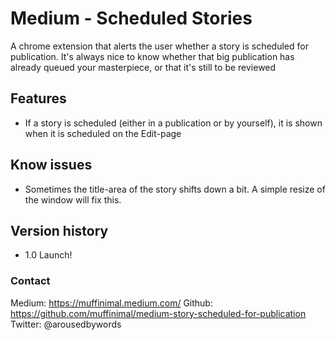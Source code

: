 # Medium - Scheduled Stories
A chrome extension that alerts the user whether a story is scheduled for publication. It's always nice to know whether that big publication has already queued your masterpiece, or that it's still to be reviewed

## Features
- If a story is scheduled (either in a publication or by yourself), it is shown when it is scheduled on the Edit-page

## Know issues
- Sometimes the title-area of the story shifts down a bit. A simple resize of the window will fix this.
## Version history
- 1.0 Launch!

### Contact

Medium: https://muffinimal.medium.com/
Github: https://github.com/muffinimal/medium-story-scheduled-for-publication
Twitter: @arousedbywords